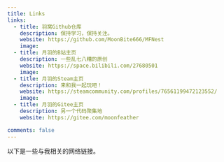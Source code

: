 ```yaml
---
title: Links
links:
  - title: 羽窝Github仓库
    description: 保持学习，保持关注。
    website: https://github.com/MoonBite666/MFNest
    image: 
  - title: 月羽的B站主页
    description: 一些乱七八糟的原创
    website: https://space.bilibili.com/27680501
    image: 
  - title: 月羽的Steam主页
    description: 来和我一起玩吧！
    website: https://steamcommunity.com/profiles/76561199472123552/
    image:
  - title: 月羽的Gitee主页
    description: 另一个代码聚集地
    website: https://gitee.com/moonfeather

comments: false
---
```


以下是一些与我相关的网络链接。
